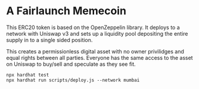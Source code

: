 # A Fairlaunch Memecoin

This ERC20 token is based on the OpenZeppelin library. It deploys to a network with Uniswap v3 and sets up a liquidity pool depositing the entire supply in to a single sided position.

This creates a permissionless digital asset with no owner privilidges and equal rights between all parties. Everyone has the same access to the asset on Uniswap to buy/sell and speculate as they see fit.



```shell
npx hardhat test
npx hardhat run scripts/deploy.js --network mumbai
```
